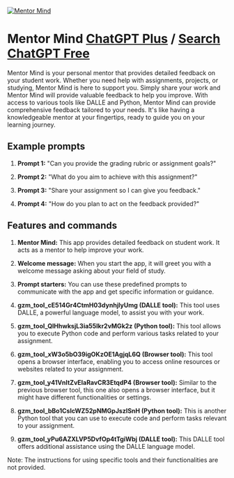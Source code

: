 
[![Mentor Mind](https://files.oaiusercontent.com/file-ULvMXeJHvfOvvUelCQTjX5TC?se=2123-10-17T03%3A47%3A50Z&sp=r&sv=2021-08-06&sr=b&rscc=max-age%3D31536000%2C%20immutable&rscd=attachment%3B%20filename%3Dab591a70-ced3-4f03-8337-59dadd0773b7.png&sig=wMkSYqKyM5azcThLDwQzzrQpGmVnUeBLs9ncz28HaxU%3D)](https://chat.openai.com/g/g-uASJVYPDl-mentor-mind)

# Mentor Mind [ChatGPT Plus](https://chat.openai.com/g/g-uASJVYPDl-mentor-mind) / [Search ChatGPT Free](https://gptcall.net/index.html#/?search=Mentor%20Mind)

Mentor Mind is your personal mentor that provides detailed feedback on your student work. Whether you need help with assignments, projects, or studying, Mentor Mind is here to support you. Simply share your work and Mentor Mind will provide valuable feedback to help you improve. With access to various tools like DALLE and Python, Mentor Mind can provide comprehensive feedback tailored to your needs. It's like having a knowledgeable mentor at your fingertips, ready to guide you on your learning journey.

## Example prompts

1. **Prompt 1:** "Can you provide the grading rubric or assignment goals?"

2. **Prompt 2:** "What do you aim to achieve with this assignment?"

3. **Prompt 3:** "Share your assignment so I can give you feedback."

4. **Prompt 4:** "How do you plan to act on the feedback provided?"

## Features and commands

1. **Mentor Mind:** This app provides detailed feedback on student work. It acts as a mentor to help improve your work.

2. **Welcome message:** When you start the app, it will greet you with a welcome message asking about your field of study.

3. **Prompt starters:** You can use these predefined prompts to communicate with the app and get specific information or guidance.

4. **gzm_tool_cE514Gr4CtmH03dynhjlyUmg (DALLE tool):** This tool uses DALLE, a powerful language model, to assist you with your work.

5. **gzm_tool_QlHhwksjL3ia55lkr2vMGk2z (Python tool):** This tool allows you to execute Python code and perform various tasks related to your assignment.

6. **gzm_tool_xW3o5bO39igOKzOE1AgjqL6Q (Browser tool):** This tool opens a browser interface, enabling you to access online resources or websites related to your assignment.

7. **gzm_tool_y41VnItZvEIaRavCR3EtqdP4 (Browser tool):** Similar to the previous browser tool, this one also opens a browser interface, but it might have different functionalities or settings.

8. **gzm_tool_bBo1CslcWZ52pNMGpJszISnH (Python tool):** This is another Python tool that you can use to execute code and perform tasks relevant to your assignment.

9. **gzm_tool_yPu6AZXLVP5DvfOp4tTgiWbj (DALLE tool):** This DALLE tool offers additional assistance using the DALLE language model.

Note: The instructions for using specific tools and their functionalities are not provided.



